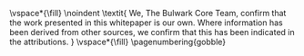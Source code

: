 <!-- This page is for an official declaration. -->


\vspace*{\fill}
\noindent
\textit{
We, The Bulwark Core Team, confirm that the work presented in this whitepaper is our own. Where information has been derived from other sources, we confirm that this has been indicated in the attributions.
}
\vspace*{\fill}
\pagenumbering{gobble}

